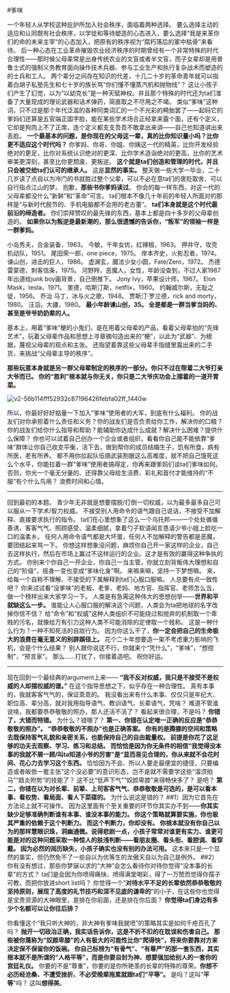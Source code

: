 #爹味

一个年轻人从学校这种庇护所加入社会秩序，面临着两种选择。
要么选择主动的适应和认同既有社会秩序，以学徒和等待塑造的心态进入，要么选择“我是来革你们的命的未来主宰“的心态加入，把原有的秩序视为“腐朽落后的冢中枯骨”来看待。
后一种心态在工业革命摧毁农业经济秩序的时期曾经有一个非常特殊的时代合理性——那时候父母辈常是出身传统农业的文盲或者半文盲，而子女辈却是用普鲁士式的强制义务教育面向操作技术兵器、参与工业生产和执行复杂战术而塑造的的士兵和工人。
两个辈分之间存在知识的代差，十几二十岁的革命青年就可以指着白胡子私塾先生和七十岁的族长骂“你们懂不懂蒸汽机和抛物线”？
这让小孩子们产生了幻觉，以为“以幼克长”是一种天赋神权。并且那个特殊的时代还为ta们准备了大量现成的理论武器和话术弹药，简直取之不尽用之不竭。
类似“爹味”这种词，只不过是那个年代泛滥的各种同类词汇的一个不光彩的畸胎罢了——起码它的爹妈们还算是五官端正国字脸，能在某些学术场合正经拿来露个面，还有个定义，它却是狗肉上不了正席，连个定义都支支吾吾不敢拿出来讲——自己也知道讲出来丢脸。
**一个最基本的问题，是你现在的父母这一辈，真的比你知识量小吗？比你更不适应这个时代吗？**
你爹妈、你哥、你姐、你姨这一代的精英，比你开发经验绝对的更足，比你对系统认识绝对的更深、比你学术造诣绝对的更高，比你的艺术审美更深刻，甚至比你更颓废、更叛逆。
**这个就是ta们创造和管理的时代，并且只会被交给ta们认可的继承人。**
这是**显然的事实。**
整天做一些大学一毕业，二十几岁读了点自以为冷门的书就胜过整个父辈，可以不必在意ta们的褒贬取舍、可以自行指点江山的梦。
抱歉，**那些书你爹妈读过**。
你会的每一样东西，对这一代的父母辈都没什么“新鲜”和“革命”可言。
ta们根本不像几十年前的年轻人所面对的那样是“与新时代脱节的、手机电脑都不会用的老古董”。
**ta们本身就是这个时代最前沿的缔造者。**
你们崇拜赞叹的最先锋的东西，基本上都是四十多岁的父母辈创造的。
**如果你以为叛逆是最新潮的，那么很遗憾的告诉你，“叛军”的领袖一样是一群爹妈。**

小岛秀夫，合金装备，1963。
今敏，千年女优，红辣椒，1963。
押井守，攻壳机动队，1951。
尾田荣一郎，one piece，1975。
岸本齐史，火影忍者，1974。
谏山创，进击的巨人，1986。
虚渊玄，魔法少女小圆，Fate/Zero，1972。
杰德雷蒙德，刺客信条，1975。
河野羚，恶魔人，女性，年龄没查到，不过人家1987年出道给junk boy画背景，自己倒推下。
Jony Ivy，苹果设计师，1967。
Elon Mask，tesla，1971。
里德，哈斯汀斯，netflix，1960。
约翰威尔斯，无耻之徒，1956。
乔治 马丁，冰与火之歌，1948。
贾斯汀·罗兰德，rick and morty，1980。
汪滔，大疆，1980。
**最小年龄谏山创，35。
全是都是一群当爹当妈的、甚至是爷爷奶奶辈的人。**

基本上，用着“爹味“梗的小鬼们，是在用着父母辈的产品，看着父母辈拍的“先锋艺术”，玩着父母辈作品和思想上寻章摘句造出来的“梗”，以此为“武器”、为根据，蔑视父母辈的观点和主张。
还指望着靠这些父母辈手指缝里露出来的二手货，来挑战“父母辈主导的秩序”。

**那些玩意本身就是另一群父母辈制定的秩序的一部分。你只不过在帮着二大爷打亲大爷而已。
你的“胜利”根本就与你无关，你只是二大爷庆功会上摆着的一道开胃菜。**

![v2-56b114fff52932c87196426febfa02ff_1440w](https://github.com/user-attachments/assets/491ef3bc-ad6f-4404-9384-0f67b9008810)

所以，你最好好好掂量一下加入“爹味”使用者的大军，到底有什么福利。
你的战友们对你承担着什么责任和义务？你的战友们是否负责给你工作，解决你的口粮？你的战友们给你什么指导和帮助？能辅助你达成什么成就？解决什么困难？提供什么保障？
你也可以试着自己创办一个企业或者组织，看看你自己能不能依靠“爹味”群体让你自己收支平衡，活下去，做到帮你的成员结婚生子，饥有所食，病有所医，老有所养。
都不用你拉起队伍搞武装割据这么高难度，就不把自己饿死这么个水平，你能拉着一群“爹味”使用者搞得定，你再来跟爹妈们谈ta们爹味如何。
否则，你光一个毫无分量的、还得靠父母给生活费、彩礼和首付才能维持的“不服”有个什么鸟用？
浪费时间和心情。
________________________________________
回到最初的本题。
青少年无非就是想要摆脱/打倒一切权威，以为最多最多自己可以服从一下学术/智力权威。
不接受别人用命令的语气跟自己说话，不接受不加解释、直接要求执行的指令。
ta们在心里想象了这么一个乌托邦——一个处处循循善诱、客客气气、照顾感受、温柔细腻，拿着勺子软语闻言恳请少爷小姐上脸吃一口的温柔乡。
任何人用命令语气都是大坏蛋，任何人不加解释的警告都是恶魔，要团结起来骂一下。
你想这样想象没问题，麻烦你自己开一家这样的企业，自己去这样执行，然后在市场上赢过不这样运行的企业。这才是有效的赢得这种争执的方式。
你别来个你自己一开企业，你自己一当主管，你就立刻背叛伟大理想和自己的“阶级”，摇身一变也变成“爹味化身”啊。
来嘛来嘛，坚持一下梦想嘛。
来，给每一个自称不理解、不接受的下属解释到ta们心服口服嘛。
人总要有点一致性吧？
你来试试看“没爹味”的老板、老爹、老妈、地方官、指挥官、老师怎么当，做一个榜样出来大家学习一下。
人类是有急需这种伟大的思想创举——**世界和平就缺这么一步。**
谁能让人心服口服的解决这个问题，人类会为ta把地球的名字改掉你信不信？
给“命令”和“权威”这种人类组织不可能绕过和抛弃的机制取一个卑贱的污名，就像给万有引力这种人类不可能消除的定律取一个贱称。
这是一种什么行为？一种不知死活的自戕行为。
因为你这么干了，**你一定会把自己的生命极大的浪费在毫无意义的别辟蹊径上。**
花个二十年想要造一架不考虑重力影响的飞机，会是个什么结果？
别人跟你说这不行，你就来个“凭什么”，“爹味”，“想控制”，“预言家”。
那么……打扰了，你接着造吧。
祝你好运。
________________________________________
现在回到一个最经典的argument上来——
**“我不反对权威，我只是不接受不是权威的人却摆权威的谱。”**
在这个指导思想之下，似乎存在一种合理性。
真有本事的，我就客客气气的，保证乖乖的。
我没看出来有什么本事、仅仅只是年纪大、职位高、辈分高，就对我用指导语气、教训语气、长辈语气，凭啥？
难道不管谁说啥，我都要恭恭敬敬的照办，那人还活不活了？
看起来很合理，不是吗？
**你错了，大错而特错。**
为什么？错哪了？
**第一、你错在认定唯一正确的反应是“恭恭敬敬的照办”。
“恭恭敬敬的不照办”也是正确答案。
你有的是腾挪的空间和策略去既保持客气礼貌和亲密关系，也能保持自己的自由裁量权。
前提是你花了这足够的功夫去观察、学习、练习和总结。
而恰恰是因为你无条件的相信“我觉得没本事的我就不屑一顾/叫ta知道小爷的厉害”是“显而易见合理的，你从来就不会花时间、花心力去学习这个东西。**
恰恰因为不会、所以人要走最便宜的捷径，只要编造或者皈依一套主张“这个没必要”的意识形态，岂不是就不需要学这些“溜须拍马”“趋炎附势”的技能了？
这不比“低声下气”“奴颜卑膝”来得畅快多了？
是吧？
**第二，你错在以为对长辈、前辈、上司客客气气、恭恭敬敬是可选的，是可以看本事、看权势、看局面、看人下菜碟的。**
为什么说这是错的？
##1）因为它首先在方法论上就不可操作。
因为这里面有个至关重要的环节你其实办不到——**你其实缺少足够准确判断谁有本事、谁没本事的能力。
你这个策略就算要实施，你也极其严重的依赖于这个判断力。
而这个判断力，你却没有。
你根本就没有你自己以为的那样慧眼识珠，洞幽通微。说得悲剧一点，小孩子常常对谁更有实力、谁更可能是对的这种问题采取一种惊人的肤浅判断——看朋友圈、看头衔、看腔调、看穿戴。
因为必然的阅历缺失，小孩子确实也没有别的办法可用。**
这本来只是一个显然的事实，但仍然免不了一些自以为优等生的龙傲天自以为自己是例外。
##2）你有没有想过，那些你梦寐以求的“大神”会怎么看待你对待你觉得“没本事的长辈”的方式？
ta们是会因为你喷得痛快、喷得满堂喝彩，得了一万赞而觉得你孺子可教，而把你放进short list吗？
你觉得一个“**对待水平不足的长辈依然恭恭敬敬的坚持原则，展现了高度的礼节技巧和深不见底的谦卑的**”的小子，在这些你也觉得是宝贵资源的大神眼里，是排在你前面，还是排在你后面？
**你觉得ta们身边有多少个名额可以让你往后排？**

你看懂这个“我只听大神的，非大神有爹味我就喷”的策略其实是如何千疮百孔了吗？
**抛开一切政治正确，我实话告诉你，这是不折不扣的在耽误和伤害自己。
那些被你蔑称为“奴颜卑膝”的人有极大的可能性比你“爬得快”，将来你要靠对方来决定保不保留你的饭碗。
你自己标榜为“有骨气”、“有尊严”的那一套东西，其实根本就不是所谓的“人格平等”，而是你要自封为神、想要强加给别人的一套你的宫廷礼仪。**
你要的不是“尊重”，你要的是你所艳羡的长辈的特殊的尊荣。**你想不必历经沧桑、不遭受挫折、不必受晚辈拖累就跟ta们“平等”。**
是吗？这叫“**平等**”吗？
这叫**想得美**。


